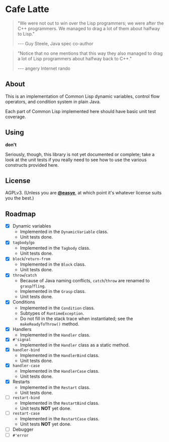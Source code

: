 # Cafe Latte

> "We were not out to win over the Lisp programmers; we were after the C++ programmers. We managed to drag a lot of them about halfway to Lisp."
> 
> --- Guy Steele, Java spec co-author

> "Notice that no one mentions that this way they also managed to drag a lot of Lisp programmers about halfway back to C++."
>
> --- angery Internet rando

## About

This is an implementation of Common Lisp dynamic variables, control flow operators, and condition system in plain Java.

Each part of Common Lisp implemented here should have basic unit test coverage.

## Using

**don't**

Seriously, though, this library is not yet documented or complete; take a look at the unit tests if you really need to see how to use the various constructs provided here.

## License

AGPLv3. (Unless you are [**@easye**](https://github.com/easye), at which point it's whatever license suits you the best.)

## Roadmap

* [X] Dynamic variables
  * Implemented in the `DynamicVariable` class.
  * Unit tests done.
* [X] `tagbody`/`go`
  * Implemented in the `Tagbody` class.
  * Unit tests done.
* [X] `block`/`return-from`
  * Implemented in the `Block` class.
  * Unit tests done.
* [X] `throw`/`catch`
  * Because of Java naming conflicts, `catch`/`throw` are renamed to `grasp`/`fling`.
  * Implemented in the `Grasp` class.
  * Unit tests done.
* [X] Conditions
  * Implemented in the `Condition` class.
  * Subtypes of `RuntimeException`.
  * Do not fill in the stack trace when instantiated; see the `makeReadyToThrow()` method.
* [X] Handlers
  * Implemented in the `Handler` class.
* [X] `#'signal`
  * Implemented in the `Handler` class as a static method.
* [X] `handler-bind`
  * Implemented in the `HandlerBind` class.
  * Unit tests done.
* [X] `handler-case`
  * Implemented in the `HandlerCase` class.
  * Unit tests done.
* [X] Restarts
  * Implemented in the `Restart` class.
  * Unit tests done.
* [ ] `restart-bind`
  * Implemented in the `RestartBind` class.
  * Unit tests **NOT** yet done.
* [ ] `restart-case`
  * Implemented in the `RestartCase` class.
  * Unit tests **NOT** yet done.
* [ ] Debugger
* [ ] `#'error`
